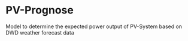 # PV-Prognose
Model to determine the expected power output of PV-System based on DWD weather forecast data
